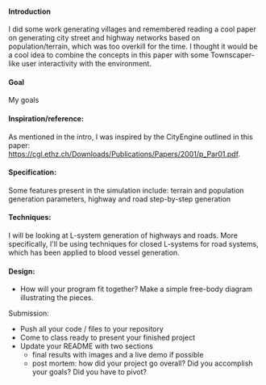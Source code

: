 #### Introduction
I did some work generating villages and remembered reading a cool paper on generating city street and highway networks based on population/terrain, which was too overkill for the time. I thought it would be a cool idea to combine the concepts in this paper with some Townscaper-like user interactivity with the environment.

#### Goal
My goals 

#### Inspiration/reference:
As mentioned in the intro, I was inspired by the CityEngine outlined in this paper: https://cgl.ethz.ch/Downloads/Publications/Papers/2001/p_Par01.pdf. 

#### Specification:
Some features present in the simulation include: terrain and population generation parameters, highway and road step-by-step generation

#### Techniques:
I will be looking at L-system generation of highways and roads. More specifically, I'll be using techniques for closed L-systems for road systems, which has been applied to blood vessel generation.

#### Design:
- How will your program fit together? Make a simple free-body diagram illustrating the pieces.

Submission:
- Push all your code / files to your repository
- Come to class ready to present your finished project
- Update your README with two sections 
  - final results with images and a live demo if possible
  - post mortem: how did your project go overall? Did you accomplish your goals? Did you have to pivot?
